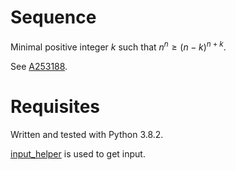 # Sequence
Minimal positive integer $k$ such that $n^n \geq (n-k)^{n+k}$.

See [A253188](https://oeis.org/A253188).

# Requisites
Written and tested with Python 3.8.2.

[input_helper](https://github.com/XPhyro/input_helper) is used to get input.
